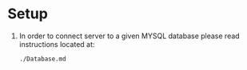 
#   Setup

1.  In order to connect server to a given MYSQL database please read instructions located at:
    ```bash
    ./Database.md
    ```